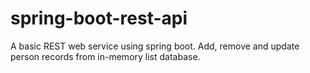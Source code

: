 # spring-boot-rest-api
A basic REST web service using spring boot. Add, remove and update person records from in-memory list database.
